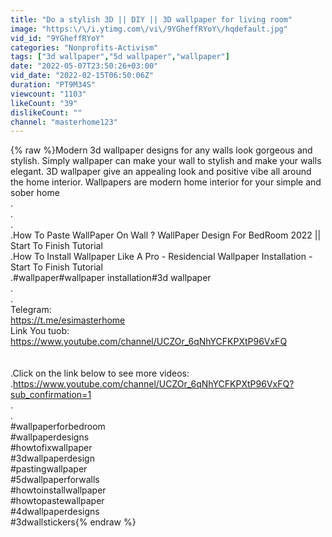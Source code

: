 ```yaml
---
title: "Do a stylish 3D || DIY || 3D wallpaper for living room"
image: "https:\/\/i.ytimg.com\/vi\/9YGheffRYoY\/hqdefault.jpg"
vid_id: "9YGheffRYoY"
categories: "Nonprofits-Activism"
tags: ["3d wallpaper","5d wallpaper","wallpaper"]
date: "2022-05-07T23:50:26+03:00"
vid_date: "2022-02-15T06:50:06Z"
duration: "PT9M34S"
viewcount: "1103"
likeCount: "39"
dislikeCount: ""
channel: "masterhome123"
---
```

{% raw %}Modern 3d wallpaper designs for any walls look gorgeous and stylish. Simply wallpaper can make your wall to stylish and make your walls elegant. 3D wallpaper give an appealing look and positive vibe all around the home interior. Wallpapers are modern home interior for your simple and sober home<br />.<br />.<br />.<br />.How To Paste WallPaper On Wall ? WallPaper Design For BedRoom 2022 || Start To Finish Tutorial <br />.How To Install Wallpaper Like A Pro - Residencial Wallpaper Installation - Start To Finish Tutorial <br />.#wallpaper#wallpaper installation#3d wallpaper<br />.<br />.<br />Telegram:<br /><a rel="nofollow" target="blank" href="https://t.me/esimasterhome">https://t.me/esimasterhome</a><br />Link You tuob:<br /><a rel="nofollow" target="blank" href="https://www.youtube.com/channel/UCZOr_6qNhYCFKPXtP96VxFQ">https://www.youtube.com/channel/UCZOr_6qNhYCFKPXtP96VxFQ</a><br /><br /><br />.Click on the link below to see more videos:<br />.<a rel="nofollow" target="blank" href="https://www.youtube.com/channel/UCZOr_6qNhYCFKPXtP96VxFQ?sub_confirmation=1">https://www.youtube.com/channel/UCZOr_6qNhYCFKPXtP96VxFQ?sub_confirmation=1</a><br />.<br />.<br />#wallpaperforbedroom<br />#wallpaperdesigns<br />#howtofixwallpaper<br />#3dwallpaperdesign<br />#pastingwallpaper<br />#5dwallpaperforwalls<br />#howtoinstallwallpaper<br />#howtopastewallpaper<br />#4dwallpaperdesigns<br />#3dwallstickers{% endraw %}
